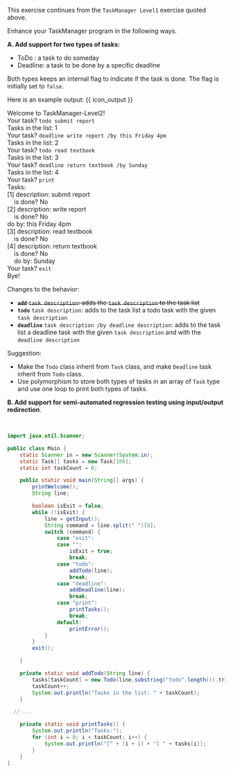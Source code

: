 <panel header="{{ icon_Q }} TaskManager Level 2">
<question>
<div id="body">

<panel header="%%{{ icon_prereq }} TaskManager Level1 (for reference)%%">
  <include src="../../usefulClasses/scannerClass/q-taskManagerLevel1.md#body" />
</panel>

This exercise continues from the `TaskManager Level1` exercise quoted above.

Enhance your TaskManager program in the following ways.

**A. Add support for two types of tasks:**
  * ToDo : a task to do someday
  * Deadline: a task to be done by a specific deadline

Both types keeps an internal flag to indicate if the task is done. The flag is initially set to `false`.

Here is an example output: {{ icon_output }}

<box>
<div class="text-monospace">

Welcome to TaskManager-Level2!
<br>Your task? `todo submit report`
<br>Tasks in the list: 1
<br>Your task? `deadline write report /by this Friday 4pm`
<br>Tasks in the list: 2
<br>Your task? `todo read textbook`
<br>Tasks in the list: 3
<br>Your task? `deadline return textbook /by Sunday`
<br>Tasks in the list: 4
<br>Your task? `print`
<br>Tasks:
<br>[1] description: submit report
<br>&nbsp;&nbsp;&nbsp;&nbsp;is done? No
<br>[2] description: write report
<br>&nbsp;&nbsp;&nbsp;&nbsp;is done? No
<br>do by:  this Friday 4pm
<br>[3] description: read textbook
<br>&nbsp;&nbsp;&nbsp;&nbsp;is done? No
<br>[4] description: return textbook
<br>&nbsp;&nbsp;&nbsp;&nbsp;is done? No
<br>&nbsp;&nbsp;&nbsp;&nbsp;do by:  Sunday
<br>Your task? `exit`
<br>Bye!
</div>
</box>

Changes to the behavior:
* ~~**`add`** `task description`: adds the `task description` to the task list~~
* **`todo`** `task description`: adds to the task list a todo task with the given `task description`
* **`deadline`** `task description /by deadline description`: adds to the task list a deadline task with the given `task description` and with the `deadline description`

Suggestion:
* Make the `Todo` class inherit from `Task` class, and make `Deadline` task inherit from `Todo` class.
* Use polymorphism to store both types of tasks in an array of `Task` type and use one loop to print both types of tasks.

**B. Add support for <trigger trigger="click" for="modal:taskManagerLevel2-testingClis">semi-automated regression testing using input/output redirection</trigger>**.

<modal large title="Textbook »" id="modal:taskManagerLevel2-testingClis">
  <include src="../../../testing/testAutomation/testingTextUis/unit-inElsewhere-asFlat.md" boilerplate />
</modal>

<panel type="seamless" header="Partial solution">

```java
import java.util.Scanner;

public class Main {
    static Scanner in = new Scanner(System.in);
    static Task[] tasks = new Task[100];
    static int taskCount = 0;

    public static void main(String[] args) {
        printWelcome();
        String line;

        boolean isExit = false;
        while (!isExit) {
            line = getInput();
            String command = line.split(" ")[0];
            switch (command) {
                case "exit":
                case "":
                    isExit = true;
                    break;
                case "todo":
                    addTodo(line);
                    break;
                case "deadline":
                    addDeadline(line);
                    break;
                case "print":
                    printTasks();
                    break;
                default:
                    printError();
            }
        }
        exit();

    }

    private static void addTodo(String line) {
        tasks[taskCount] = new Todo(line.substring("todo".length()).trim());
        taskCount++;
        System.out.println("Tasks in the list: " + taskCount);
    }

  // ...

    private static void printTasks() {
        System.out.println("Tasks:");
        for (int i = 0; i < taskCount; i++) {
            System.out.println("[" + (i + 1) + "] " + tasks[i]);
        }
    }
}
```
</panel>

</div>
</question>
</panel>
